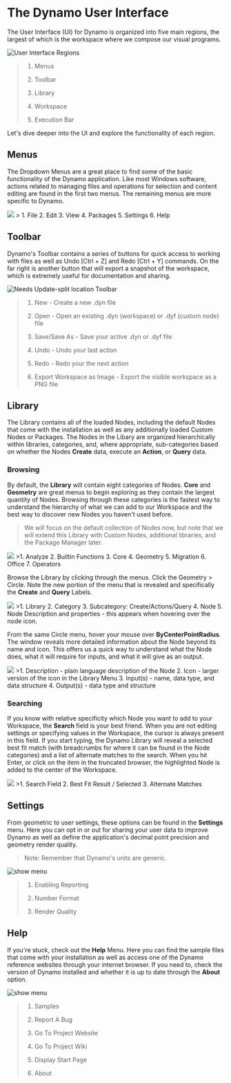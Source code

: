 The Dynamo User Interface
=========================

The User Interface (UI) for Dynamo is organized into five main regions, the largest of which is the workspace where we compose our visual programs.

![User Interface Regions](images/2-2/01-UI-Regions.png)

> 1.  Menus
>
> 2.  Toolbar
>
> 3.  Library
>
> 4.  Workspace
>
> 5.  Execution Bar
>
Let's dive deeper into the UI and explore the functionality of each region.

Menus
-----

The Dropdown Menus are a great place to find some of the basic functionality of the Dynamo application. Like most Windows software, actions related to managing files and operations for selection and content editing are found in the first two menus. The remaining menus are more specific to Dynamo.

![](images/2-2/02-Menus.png) &gt; 1. File 2. Edit 3. View 4. Packages 5. Settings 6. Help

Toolbar
-------

Dynamo's Toolbar contains a series of buttons for quick access to working with files as well as Undo \[Ctrl + Z\] and Redo \[Ctrl + Y\] commands. On the far right is another button that will export a snapshot of the workspace, which is extremely useful for documentation and sharing.

![Needs Update-split location Toolbar](images/2-2/03-Toolbar.png)

> 1.  New - Create a new .dyn file
>
> 2.  Open - Open an existing .dyn (workspace) or .dyf (custom node) file
>
> 3.  Save/Save As - Save your active .dyn or .dyf file
>
> 4.  Undo - Undo your last action
>
> 5.  Redo - Redo your the next action
>
> 6.  Export Workspace as Image - Export the visible workspace as a PNG file
>
Library
-------

The Library contains all of the loaded Nodes, including the default Nodes that come with the installation as well as any additionally loaded Custom Nodes or Packages. The Nodes in the Libary are organized hierarchically within libraries, categories, and, where appropriate, sub-categories based on whether the Nodes **Create** data, execute an **Action**, or **Query** data.

### Browsing

By default, the **Library** will contain eight categories of Nodes. **Core** and **Geometry** are great menus to begin exploring as they contain the largest quantity of Nodes. Browsing through these categories is the fastest way to understand the hierarchy of what we can add to our Workspace and the best way to discover new Nodes you haven't used before.

> We will focus on the default collection of Nodes now, but note that we will extend this Library with Custom Nodes, additional libraries, and the Package Manager later.

![](images/2-2/04-LibraryCategories.png) &gt;1. Analyze 2. Builtin Functions 3. Core 4. Geometry 5. Migration 6. Office 7. Operators

Browse the Library by clicking through the menus. Click the Geometry &gt; Circle. Note the new portion of the menu that is revealed and specifically the **Create** and **Query** Labels.

![](images/2-2/05-LibraryBrowsing.png) &gt;1. Library 2. Category 3. Subcategory: Create/Actions/Query 4. Node 5. Node Description and properties - this appears when hovering over the node icon.

From the same Circle menu, hover your mouse over **ByCenterPointRadius**. The window reveals more detailed information about the Node beyond its name and icon. This offers us a quick way to understand what the Node does, what it will require for inputs, and what it will give as an output.

![](images/2-2/06-NodePopup.png) &gt;1. Description - plain language description of the Node 2. Icon - larger version of the icon in the Library Menu 3. Input(s) - name, data type, and data structure 4. Output(s) - data type and structure

### Searching

If you know with relative specificity which Node you want to add to your Workspace, the **Search** field is your best friend. When you are not editing settings or specifying values in the Workspace, the cursor is always present in this field. If you start typing, the Dynamo Library will reveal a selected best fit match (with breadcrumbs for where it can be found in the Node categories) and a list of alternate matches to the search. When you hit Enter, or click on the item in the truncated browser, the highlighted Node is added to the center of the Workspace.

![](images/2-2/07-LibrarySearching.png) &gt;1. Search Field 2. Best Fit Result / Selected 3. Alternate Matches

Settings
--------

From geometric to user settings, these options can be found in the **Settings** menu. Here you can opt in or out for sharing your user data to improve Dynamo as well as define the application's decimal point precision and geometry render quality.

> Note: Remember that Dynamo's units are generic.

![show menu](images/2-2/08-Settings.png)

> 1.  Enabling Reporting
>
> 2.  Number Format
>
> 3.  Render Quality
>
Help
----

If you're stuck, check out the **Help** Menu. Here you can find the sample files that come with your installation as well as access one of the Dynamo reference websites through your internet browser. If you need to, check the version of Dynamo installed and whether it is up to date through the **About** option.

![show menu](images/2-2/09-Help.png)

> 1.  Samples
>
> 2.  Report A Bug
>
> 3.  Go To Project Website
>
> 4.  Go To Project Wiki
>
> 5.  Display Start Page
>
> 6.  About
>

